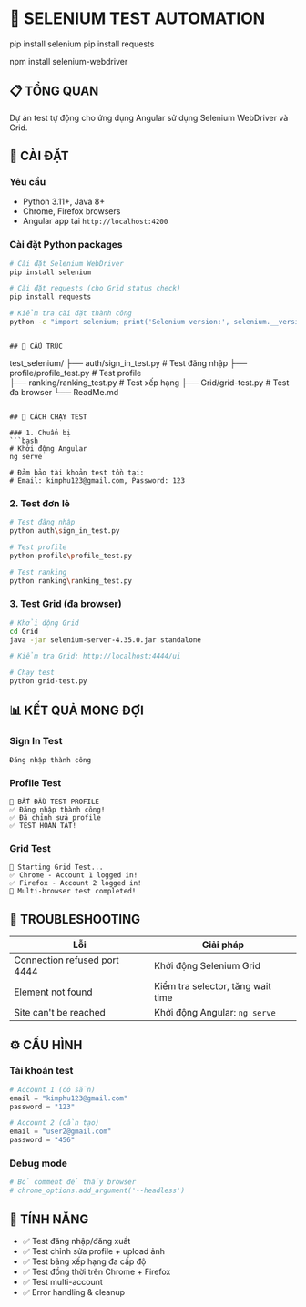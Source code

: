# 🧪 SELENIUM TEST AUTOMATION
pip install selenium
pip install requests

npm install selenium-webdriver
## 📋 TỔNG QUAN
Dự án test tự động cho ứng dụng Angular sử dụng Selenium WebDriver và Grid.

## 🔧 CÀI ĐẶT

### Yêu cầu
- Python 3.11+, Java 8+
- Chrome, Firefox browsers
- Angular app tại `http://localhost:4200`

### Cài đặt Python packages
```bash
# Cài đặt Selenium WebDriver
pip install selenium

# Cài đặt requests (cho Grid status check)
pip install requests

# Kiểm tra cài đặt thành công
python -c "import selenium; print('Selenium version:', selenium.__version__)"
```
```

## 📁 CẤU TRÚC
```
test_selenium/
├── auth/sign_in_test.py         # Test đăng nhập
├── profile/profile_test.py      # Test profile  
├── ranking/ranking_test.py      # Test xếp hạng
├── Grid/grid-test.py           # Test đa browser
└── ReadMe.md
```

## 🚀 CÁCH CHẠY TEST

### 1. Chuẩn bị
```bash
# Khởi động Angular
ng serve

# Đảm bảo tài khoản test tồn tại:
# Email: kimphu123@gmail.com, Password: 123
```

### 2. Test đơn lẻ
```bash
# Test đăng nhập
python auth\sign_in_test.py

# Test profile  
python profile\profile_test.py

# Test ranking
python ranking\ranking_test.py
```

### 3. Test Grid (đa browser)
```bash
# Khởi động Grid
cd Grid
java -jar selenium-server-4.35.0.jar standalone

# Kiểm tra Grid: http://localhost:4444/ui

# Chạy test
python grid-test.py
```

## 📊 KẾT QUẢ MONG ĐỢI

### Sign In Test
```
Đăng nhập thành công
```

### Profile Test  
```
👤 BẮT ĐẦU TEST PROFILE
✅ Đăng nhập thành công!
✅ Đã chỉnh sửa profile
✅ TEST HOÀN TẤT!
```

### Grid Test
```
🚀 Starting Grid Test...
✅ Chrome - Account 1 logged in!
✅ Firefox - Account 2 logged in!
🎉 Multi-browser test completed!
```

## 🔧 TROUBLESHOOTING

| Lỗi | Giải pháp |
|-----|-----------|
| Connection refused port 4444 | Khởi động Selenium Grid |
| Element not found | Kiểm tra selector, tăng wait time |
| Site can't be reached | Khởi động Angular: `ng serve` |

## ⚙️ CẤU HÌNH

### Tài khoản test
```python
# Account 1 (có sẵn)
email = "kimphu123@gmail.com"
password = "123"

# Account 2 (cần tạo)  
email = "user2@gmail.com"
password = "456"
```

### Debug mode
```python
# Bỏ comment để thấy browser
# chrome_options.add_argument('--headless')
```

## 🎯 TÍNH NĂNG

- ✅ Test đăng nhập/đăng xuất
- ✅ Test chỉnh sửa profile + upload ảnh
- ✅ Test bảng xếp hạng đa cấp độ
- ✅ Test đồng thời trên Chrome + Firefox
- ✅ Test multi-account
- ✅ Error handling & cleanup
